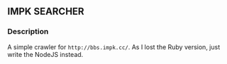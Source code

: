## IMPK SEARCHER

### Description

A simple crawler for `http://bbs.impk.cc/`. As I lost the Ruby version, just write the NodeJS instead.
